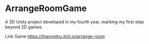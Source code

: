 # ArrangeRoomGame
A 3D Unity project developed in my fourth year, marking my first step beyond 2D games.

Link Game
https://thaovothu.itch.io/arrange-room
